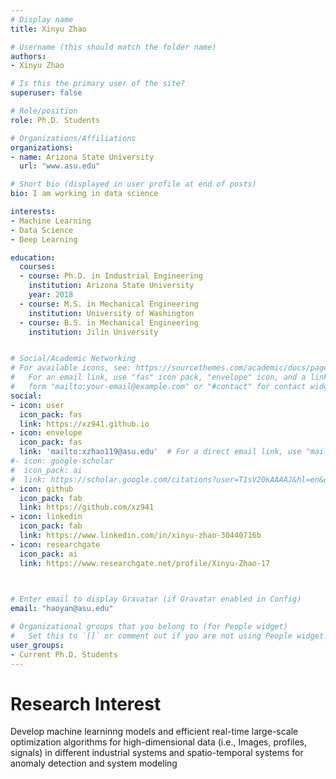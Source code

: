 ```yaml
---
# Display name
title: Xinyu Zhao

# Username (this should match the folder name)
authors:
- Xinyu Zhao

# Is this the primary user of the site?
superuser: false

# Role/position
role: Ph.D. Students 

# Organizations/Affiliations
organizations:
- name: Arizona State University
  url: "www.asu.edu"

# Short bio (displayed in user profile at end of posts)
bio: I am working in data science

interests:
- Machine Learning
- Data Science
- Deep Learning

education:
  courses:
  - course: Ph.D. in Industrial Engineering
    institution: Arizona State University
    year: 2018
  - course: M.S. in Mechanical Engineering
    institution: University of Washington
  - course: B.S. in Mechanical Engineering
    institution: Jilin University


# Social/Academic Networking
# For available icons, see: https://sourcethemes.com/academic/docs/page-builder/#icons
#   For an email link, use "fas" icon pack, "envelope" icon, and a link in the
#   form "mailto:your-email@example.com" or "#contact" for contact widget.
social:
- icon: user
  icon_pack: fas
  link: https://xz941.github.io
- icon: envelope
  icon_pack: fas
  link: 'mailto:xzhao119@asu.edu'  # For a direct email link, use "mailto:test@example.org".
#- icon: google-scholar
#  icon_pack: ai
#  link: https://scholar.google.com/citations?user=T1sV20kAAAAJ&hl=en&oi=ao
- icon: github
  icon_pack: fab
  link: https://github.com/xz941
- icon: linkedin
  icon_pack: fab
  link: https://www.linkedin.com/in/xinyu-zhao-30440716b
- icon: researchgate
  icon_pack: ai
  link: https://www.researchgate.net/profile/Xinyu-Zhao-17
 


# Enter email to display Gravatar (if Gravatar enabled in Config)
email: "haoyan@asu.edu"

# Organizational groups that you belong to (for People widget)
#   Set this to `[]` or comment out if you are not using People widget.
user_groups:
- Current Ph.D. Students
---
```

# Research Interest

Develop machine learninng models and efficient real-time large-scale optimization algorithms for high-dimensional data (i.e., Images, profiles, signals) in different industrial systems and spatio-temporal systems for anomaly detection and system modeling

